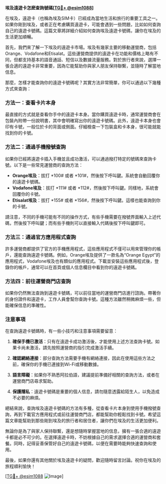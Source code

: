 **埃及遠遊卡怎麽查詢號碼[[TG💪+ @esim1088](https://t.me/s/esim1088)]**

在埃及，遠遊卡（也稱為埃及SIM卡）已經成為當地生活和旅行的重要工具之一。如果你剛到埃及，或者正在考慮購買遠遊卡，可能會遇到一些問題，比如如何查詢自己的遠遊卡號碼。這篇文章將詳細介紹如何查詢埃及遠遊卡號碼，讓你在埃及的生活更加順暢。

首先，我們來了解一下埃及的遠遊卡市場。埃及有幾家主要的移動運營商，包括Orange、Vodafone和Etisalat。這些運營商提供的遠遊卡在功能和價格上略有不同，但都支持基本的語音通話、短信以及數據流量服務。對於旅行者來說，選擇一張合適的遠遊卡非常重要，因為它能幫助你與家人朋友保持聯繫，並隨時了解當地信息。

那麼，怎樣才能查詢你的遠遊卡號碼呢？其實方法非常簡單，你可以通過以下幾種方式來查詢：

### 方法一：查看卡片本身

最直接的方式就是查看你手中的遠遊卡本身。當你購買遠遊卡時，通常運營商會在包裝內附帶一份說明書，其中會明確寫出你的遠遊卡號碼。此外，遠遊卡本身也會印有卡號，一般位於卡的背面或側面。仔細檢查一下包裝盒和卡本身，很可能就能找到你的卡號。

### 方法二：通過手機撥號查詢

如果你已經將遠遊卡插入手機並且成功激活，可以通過撥打特定的號碼來查詢卡號。以下是一些常見運營商的查詢方法：

- **Orange埃及**：拔打 *100# 或者 *101#，然後按下呼叫鍵。系統會自動回覆你的遠遊卡號碼。
- **Vodafone埃及**：拔打 *111# 或者 *112#，然後按下呼叫鍵。同樣地，系統會回覆你的卡號。
- **Etisalat埃及**：拔打 *155# 或者 *156#，然後按下呼叫鍵。這樣也能查詢到你的卡號。

請注意，不同的手機可能有不同的操作方式，有些手機需要在撥號界面輸入上述代碼，然後按下呼叫鍵；而有些手機則可以直接輸入代碼後按下呼叫鍵即可。

### 方法三：通過官方應用程式查詢

許多運營商都提供了官方的手機應用程式，這些應用程式不僅可以用來管理你的帳戶，還能查詢遠遊卡號碼。例如，Orange埃及提供了一款名為“Orange Egypt”的應用程式，Vodafone埃及也有類似的應用程式。下載並安裝這些應用程式後，登錄你的帳戶，通常可以在首頁或個人信息欄目中看到你的遠遊卡號碼。

### 方法四：前往運營商門店查詢

如果你仍然無法查詢到遠遊卡號碼，可以前往當地的運營商門店進行諮詢。帶著你的身份證件和遠遊卡，工作人員會幫你查詢卡號。這種方法雖然稍微麻煩一些，但能確保信息的準確性。

### 注意事項

在查詢遠遊卡號碼時，有一些小技巧和注意事項需要留意：

1. **確保手機已激活**：只有在遠遊卡成功激活後，才能使用上述方法查詢卡號。如果卡尚未激活，請先按照運營商的指引完成激活手續。
   
2. **確認網絡連接**：部分查詢方法需要手機有網絡連接，因此在使用這些方法之前，確保你的手機已連接到Wi-Fi或移動數據。

3. **語言障礙**：如果你不熟悉阿拉伯語，建議提前準備好相關的查詢方法，或者在運營商門店尋求幫助。

4. **保護隱私**：遠遊卡號碼是重要的個人信息，請勿隨意透露給陌生人，以免造成不必要的麻煩。

總結來說，查詢埃及遠遊卡號碼的方法有多種，從查看卡片本身到使用手機撥號查詢，再到下載官方應用程式或前往運營商門店，都能幫助你輕鬆找到卡號。希望這篇文章能幫助到那些剛到埃及的旅行者和居住者，讓你們在埃及的生活更加便利。

無論你是為了與家人保持聯繫，還是想隨時掌握當地的信息，擁有一張合適的遠遊卡都是必不可少的。在選擇遠遊卡時，不妨根據自己的需求選擇合適的運營商和套餐。同時，記得妥善保管好自己的遠遊卡號碼，以便在需要時能夠快速查詢和使用。

最後，如果你還有其他關於埃及遠遊卡的疑問，歡迎隨時留言討論。祝你在埃及的旅程順利愉快！

[[TG💪+ @esim1088](https://t.me/s/esim1088) ![Image](https://i.postimg.cc/4NQfJmqS/Snipaste-2025-05-13-00-14-12.png)]